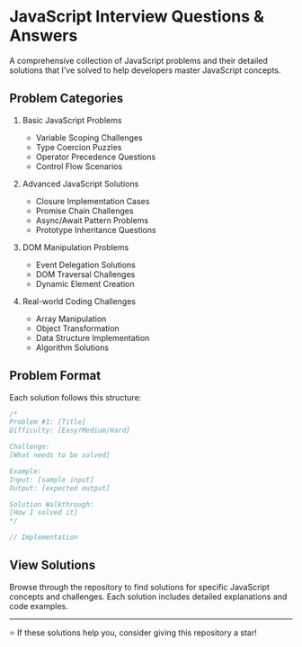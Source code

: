# JavaScript Interview Questions & Answers

A comprehensive collection of JavaScript problems and their detailed solutions that I've solved to help developers master JavaScript concepts.

## Problem Categories

1. Basic JavaScript Problems

   - Variable Scoping Challenges
   - Type Coercion Puzzles
   - Operator Precedence Questions
   - Control Flow Scenarios

2. Advanced JavaScript Solutions

   - Closure Implementation Cases
   - Promise Chain Challenges
   - Async/Await Pattern Problems
   - Prototype Inheritance Questions

3. DOM Manipulation Problems

   - Event Delegation Solutions
   - DOM Traversal Challenges
   - Dynamic Element Creation

4. Real-world Coding Challenges
   - Array Manipulation
   - Object Transformation
   - Data Structure Implementation
   - Algorithm Solutions

## Problem Format

Each solution follows this structure:

```js
/*
Problem #1: [Title]
Difficulty: [Easy/Medium/Hard]

Challenge:
[What needs to be solved]

Example:
Input: [sample input]
Output: [expected output]

Solution Walkthrough:
[How I solved it]
*/

// Implementation
```

## View Solutions

Browse through the repository to find solutions for specific JavaScript concepts and challenges. Each solution includes detailed explanations and code examples.

---

⭐ If these solutions help you, consider giving this repository a star!
